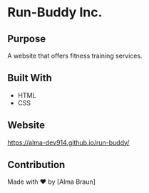 # Run-Buddy Inc.

## Purpose
A website that offers fitness training services.

## Built With
* HTML
* CSS

## Website
https://alma-dev914.github.io/run-buddy/

## Contribution
Made with ❤️ by [Alma Braun]


